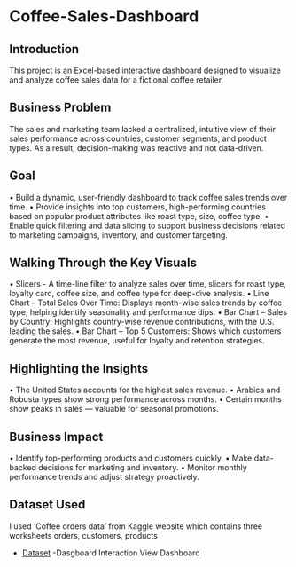 # Coffee-Sales-Dashboard
## Introduction
This project is an Excel-based interactive dashboard designed to visualize and analyze coffee sales data for a fictional coffee retailer. 
## Business Problem
The sales and marketing team lacked a centralized, intuitive view of their sales performance across countries, customer segments, and product types. As a result, decision-making was reactive and not data-driven.
## Goal
•	Build a dynamic, user-friendly dashboard to track coffee sales trends over time.
•	Provide insights into top customers, high-performing countries based on popular product attributes like roast type, size, coffee type.
•	Enable quick filtering and data slicing to support business decisions related to marketing campaigns, inventory, and customer targeting.
## Walking Through the Key Visuals
•	Slicers - A time-line filter to analyze sales over time, slicers for roast type, loyalty card, coffee size, and coffee type for deep-dive analysis.
•	Line Chart – Total Sales Over Time: Displays month-wise sales trends by coffee type, helping identify seasonality and performance dips.
•	Bar Chart – Sales by Country: Highlights country-wise revenue contributions, with the U.S. leading the sales.
•	Bar Chart – Top 5 Customers: Shows which customers generate the most revenue, useful for loyalty and retention strategies.
## Highlighting the Insights
•	The United States accounts for the highest sales revenue.
•	Arabica and Robusta types show strong performance across months.
•	Certain months show peaks in sales — valuable for seasonal promotions.
## Business Impact
•	Identify top-performing products and customers quickly.
•	Make data-backed decisions for marketing and inventory.
•	Monitor monthly performance trends and adjust strategy proactively.
## Dataset Used
I used ‘Coffee orders data’ from Kaggle website which contains three worksheets orders, customers, products
- <a href="https://www.kaggle.com/datasets/mohammadkaiftahir/coffee-orders-data">Dataset</a>
-Dasgboard Interaction <a herf="https://github.com/iSanchaita/Coffee-Sales-Dashboard/blob/main/Coffee%20Sales%20Dashboard.xlsx">View Dashboard</a>











